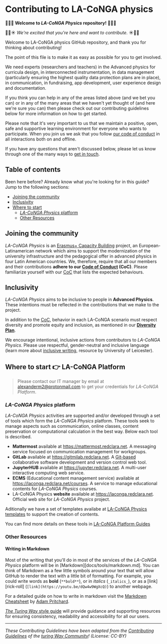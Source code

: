 # Contributing to LA-CoNGA physics

:tada::balloon::cake: **Welcome to _LA-CoNGA Physics_ repository!** :cake::balloon::tada:

:dizzy::hatched_chick::sunny: _We're excited that you're here and want to contribute._ :sunny::hatched_chick::dizzy:

Welcome to LA-CoNGA physics GitHub repository, and thank you for thinking about contributing!

The point of this file is to make it as easy as possible for you to get involved.

We need experts (researchers and teachers) in the Advanced physics for curricula design, in interconnected instrumentation, in data management (particularly ensuring the highest quality data protection plans are in place), in communication, in fundraising, app development, user experience design and documentation.

If you think you can help in any of the areas listed above (and we bet you can) or in any of the many areas that we haven't yet thought of (and here we're sure you can) then please check out our contributing guidelines below for more information on how to get started.

Please note that it's very important to us that we maintain a positive, open, safe and supportive learning environment for everyone who wants to participate. When you join us we ask that you follow [our code of conduct](CODE_OF_CONDUCT.md) in all interactions both on and offline.

If you have any questions that aren't discussed below, please let us know through one of the many ways to [get in touch](#get-in-touch).

## Table of contents

Been here before? Already know what you're looking for in this guide? Jump to the following sections:

- [Joining the community](#joining-the-community)
- [Inclusivity](#inclusivity)
- [Where to start](#where-to-start)
  - [_LA-CoNGA Physics_ platform](#la-conga-physics_-platform)
  - [Other Resources](#other-resources)

## Joining the community

_LA-CoNGA Physics_ is an [Erasmus+ Capacity Building](https://ec.europa.eu/programmes/erasmus-plus/opportunities/organisations/innovation-good-practices/capacity-building-higher-education_en) project, an European-Latinamerican network which aims to support the modernization of the university infrastructure and the pedagogical offer in advanced physics in four Latin American countries. We, therefore, require that all our members and their contributions **adhere to our [Code of Conduct](CODE_OF_CONDUCT.md) (CoC)**. Please familiarize yourself with our [CoC](CODE_OF_CONDUCT.md) that lists the expected behaviours.

## Inclusivity

_LA-CoNGA Physics_ aims to be inclusive to people in **Advanced Physics**. These intentions must be reflected in the contributions that we make to the project.

In addition to the [CoC](CODE_OF_CONDUCT.md), behavior in each LA-CoNGA scenario must respect diversity and promote equity and inclusion, as mentioned in our **[Diversity Plan](diversity_plan.md)**.

We encourage intentional, inclusive actions from contributors to _LA-CoNGA Physics_. Please use respectful, gender-neutral and inclusive language (learn more about [inclusive writing](https://www.le.ac.uk/oerresources/ssds/studyskills/page_37.htm), resource by University of Leicester).

## Where to start :point_right: LA-CoNGA Platform

> Please contact our IT manager by email at [alexanderm2@protonmail.com](#mailto:alexanderm2@protonmail.com) to get your credentials for *LA-CoNGA Platform*.

### _LA-CoNGA Physics_ platform

_LA-CoNGA Physics_ activities are supported and/or developed through a set of tools which form the _LA-CoNGA Physics_ platform. These tools seek to manage aspects such as communication, online classes, content preservation or computational calculation in the best way. Below each tool is described.

- **Mattermost** available at https://mattermost.redclara.net. A messaging service focused on communication management for workgroups.
- **GitLab** available at https://gitmilab.redclara.net. A [Git-based](https://git-scm.com/) collaborative software development and version control web tool.
- **JupyterHUB** available at https://jupyter.redclara.net. A multi-user interactive computing web service.
- **ECMS** (Educational content management service) available at https://laconga.redclara.net/courses. A service to manage educational contents for *LA-CoNGA Physics* courses.
- LA-CoNGA Physics **website** available at https://laconga.redclara.net. Official web site for *LA-CoNGA Physics* project.

Aditionally we have a set of templates availabe at [LA-CoNGA Physics templates](docs/tools/plantillas/plantillas.md) to support the creation of contents.

You can find more details on these tools in [LA-CoNGA Platform Guides](https://github.com/LA-CoNGA/OLS/)

### Other Resources

#### Writing in Markdown

Most of the writing that you'll do in most of the services of the _LA-CoNGA Physics_ platform will be in [Markdown][docs/tools/markdown.md].
You can think of Markdown as a few little symbols around your text that will allow GitHub to render the text with a little bit of formatting.
For example, you could write words as **bold** (`**bold**`), or in _italics_ (`_italics_`), or as a [link][rick-roll] (`[link](https://youtu.be/dQw4w9WgXcQ)`) to another webpage.

For a detailed guide on how to write in markdown visit the [Markdown Cheatsheet](https://github.com/adam-p/markdown-here/wiki/Markdown-Cheatsheet) by [Adam Pritchard](https://github.com/adam-p).

[_The Turing Way_ style guide](https://the-turing-way.netlify.app/community-handbook/style.html) will provide guidance and supporting resources for ensuring consistency, readability and accessibility for all our users.

---
_These Contributing Guidelines have been adapted from the [Contributing Guidelines](https://github.com/alan-turing-institute/the-turing-way/blob/master/CONTRIBUTING.md) of the [turing Way Community](https://github.com/alan-turing-institute/the-turing-way)! (License: CC-BY)_
